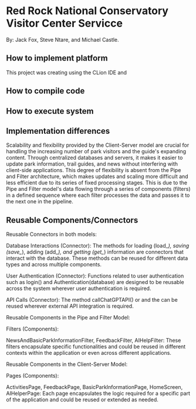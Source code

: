 # Red Rock National Conservatory Visitor Center Servicce

By: Jack Fox, Steve Ntare, and Michael Castle. 

## How to implement platform

This project was creating using the CLion IDE and 

## How to compile code

## How to execute system

## Implementation differences

Scalability and flexibility provided by the Client-Server model are crucial for handling the increasing number of park visitors and the guide's expanding content. Through centralized databases and servers, it makes it easier to update park information, trail guides, and news without interfering with client-side applications. This degree of flexibility is absent from the Pipe and Filter architecture, which makes updates and scaling more difficult and less efficient due to its series of fixed processing stages. This is due to the Pipe and Filter model's data flowing through a series of components (filters) in a defined sequence where each filter processes the data and passes it to the next one in the pipeline.

## Reusable Components/Connectors

Reusable Connectors in both models:

Database Interactions (Connector):
The methods for loading (load_*), saving (save_*), adding (add_*), and getting (get_*) information are connectors that interact with the database. These methods can be reused for different data types and across multiple components.

User Authentication (Connector):
Functions related to user authentication such as login() and Authentication(database) are designed to be reusable across the system wherever user authentication is required.

API Calls (Connector):
The method callChatGPTAPI() or and the  can be reused wherever external API integration is required.

Reusable Components in the Pipe and Filter Model:

Filters (Components):

NewsAndBasicParkInformationFilter, FeedbackFilter, AIHelpFilter: These filters encapsulate specific functionalities and could be reused in different contexts within the application or even across different applications.

Reusable Components in the Client-Server Model:

Pages (Components):

ActivitiesPage, FeedbackPage, BasicParkInformationPage, HomeScreen, AIHelperPage: Each page encapsulates the logic required for a specific part of the application and could be reused or extended as needed.

